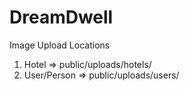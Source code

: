# DreamDwell

Image Upload Locations
1. Hotel => public/uploads/hotels/
2. User/Person => public/uploads/users/